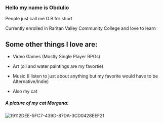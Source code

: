 ### Hello my name is Obdulio

People just call me O.B for short

Currently enrolled in Raritan Valley Community College and love to learn

## Some other things I love are: 

- Video Games (Mostly Single Player RPGs)

- Art (oil and water paintings are my favortie)

- Music (I listen to just about anything but my favorite would have to be Alternative/Indie)

- Also my cat

##### A picture of my cat Morgana:
![19112DEE-5FC7-439D-87DA-3CD0428EEF21](https://user-images.githubusercontent.com/112982014/189030179-64b77fee-4033-4dfa-9598-ff9d2a15b94d.jpg)


